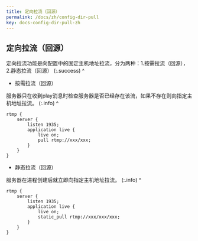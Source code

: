 ```yaml
---
title: 定向拉流（回源）
permalink: /docs/zh/config-dir-pull
key: docs-config-dir-pull-zh
---
```


## 定向拉流（回源）

定向拉流功能是向配置中的固定主机地址拉流，分为两种：1.按需拉流（回源），2.静态拉流（回源）
(:.success)
^

- 按需拉流（回源）

服务器只在收到play消息时检查服务器是否已经存在该流，如果不存在则向指定主机地址拉流。
(:.info)
^

```nginx
rtmp {
    server {
        listen 1935;
        application live {
            live on;
            pull rtmp://xxx/xxx;
        }
    }
}
```

- 静态拉流（回源）

服务器在进程创建后就立即向指定主机地址拉流。
(:.info)
^

```nginx
rtmp {
    server {
        listen 1935;
        application live {
            live on;
            static_pull rtmp://xxx/xxx/xxx;
        }
    }
}
```
